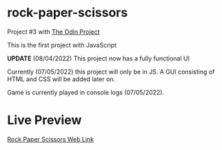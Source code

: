 # rock-paper-scissors

Project #3 with [The Odin Project](http://theodinproject.com)

This is the first project with JavaScript

**UPDATE** (08/04/2022) This project now has a fully functional UI

Currently (07/05/2022) this project will only be in JS.
A GUI consisting of HTML and CSS will be added later on.

Game is currently played in console logs (07/05/2022).

# Live Preview
[Rock Paper Scissors Web Link](https://META-N1CK.github.io/rock-paper-scissors/)

